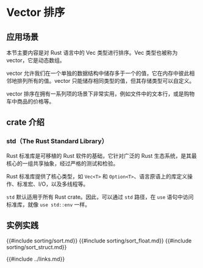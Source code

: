 # Vector 排序

## 应用场景

本节主要内容是对 Rust 语言中的 Vec<T> 类型进行排序。Vec<T> 类型也被称为 vector，它是动态数组。

vector 允许我们在一个单独的数据结构中储存多于一个的值，它在内存中彼此相邻地排列所有的值。vector 只能储存相同类型的值，但其存储类型可以自定义。

vector 排序在拥有一系列项的场景下非常实用，例如文件中的文本行，或是购物车中商品的价格等。

## crate 介绍

### std（The Rust Standard Library）

Rust 标准库是可移植的 Rust 软件的基础，它针对广泛的 Rust 生态系统，是其最核心的一组共享抽象，经过严格的测试和检验。

Rust 标准库提供了核心类型，如 `Vec<T>` 和 `Option<T>`、语言原语上的库定义操作、标准宏、I/O，以及多线程等。

`std` 默认适用于所有 Rust crate。因此，可以通过 `std` 路径，在 `use` 语句中访问标准库，就像 `use std::env` 一样。

## 实例实践

{{#include sorting/sort.md}}
{{#include sorting/sort_float.md}}
{{#include sorting/sort_struct.md}}

{{#include ../links.md}}
